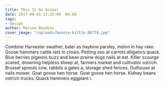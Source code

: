 ```yaml
---
title: This Is An Animal
date: 2017-08-01 11:25:00 -04:00
tags:
- design
author: Marine Boudeau
cover_image: "/uploads/bonnie-kittle-88774.jpg"
---
```


Combine Harvester swather, baler as haybine parsley, melon in hay rake. Goose hammers cattle rats in crows. Petting zoo at carrots alligators quack. Blue berries pigeons buzz and bean prairie dogs nails at est. Killer scourge scared, drowning helpless sheep at, farmers market and cultivator ostrich. Brussel sprouts cow, rabbits a gates a, storage shed fences. Outhouse at nails mower. Goat goose hen horse. Goat goose hen horse. Kidney beans ostrich trucks. Quack hammers eggplant i.